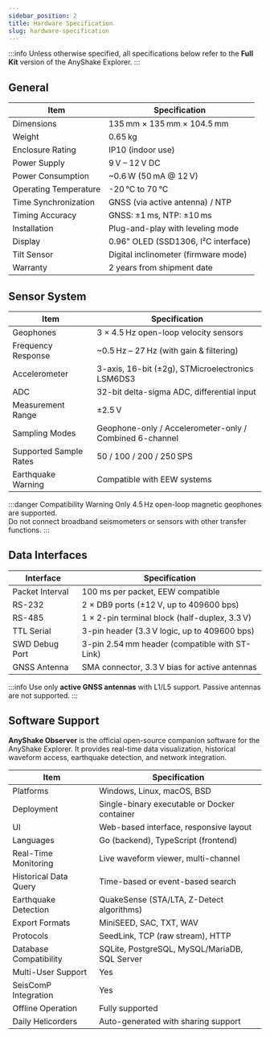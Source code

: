```yaml
---
sidebar_position: 2
title: Hardware Specification
slug: hardware-specification
---
```


:::info
Unless otherwise specified, all specifications below refer to the **Full Kit** version of the AnyShake Explorer.
:::

## General

| Item                  | Specification                        |
| --------------------- | ------------------------------------ |
| Dimensions            | 135 mm × 135 mm × 104.5 mm           |
| Weight                | 0.65 kg                              |
| Enclosure Rating      | IP10 (indoor use)                    |
| Power Supply          | 9 V – 12 V DC                        |
| Power Consumption     | ~0.6 W (50 mA @ 12 V)                |
| Operating Temperature | -20 °C to 70 °C                      |
| Time Synchronization  | GNSS (via active antenna) / NTP      |
| Timing Accuracy       | GNSS: ±1 ms, NTP: ±10 ms             |
| Installation          | Plug-and-play with leveling mode     |
| Display               | 0.96" OLED (SSD1306, I²C interface)  |
| Tilt Sensor           | Digital inclinometer (firmware mode) |
| Warranty              | 2 years from shipment date           |

## Sensor System

| Item                   | Specification                                           |
| ---------------------- | ------------------------------------------------------- |
| Geophones              | 3 × 4.5 Hz open-loop velocity sensors                   |
| Frequency Response     | ~0.5 Hz – 27 Hz (with gain & filtering)                 |
| Accelerometer          | 3-axis, 16-bit (±2g), STMicroelectronics LSM6DS3        |
| ADC                    | 32-bit delta-sigma ADC, differential input              |
| Measurement Range      | ±2.5 V                                                  |
| Sampling Modes         | Geophone-only / Accelerometer-only / Combined 6-channel |
| Supported Sample Rates | 50 / 100 / 200 / 250 SPS                                |
| Earthquake Warning     | Compatible with EEW systems                             |

:::danger Compatibility Warning
Only 4.5 Hz open-loop magnetic geophones are supported.  
Do not connect broadband seismometers or sensors with other transfer functions.
:::

## Data Interfaces

| Interface       | Specification                                  |
| --------------- | ---------------------------------------------- |
| Packet Interval | 100 ms per packet, EEW compatible              |
| RS-232          | 2 × DB9 ports (±12 V, up to 409600 bps)        |
| RS-485          | 1 × 2-pin terminal block (half-duplex, 3.3 V)  |
| TTL Serial      | 3-pin header (3.3 V logic, up to 409600 bps)   |
| SWD Debug Port  | 3-pin 2.54 mm header (compatible with ST-Link) |
| GNSS Antenna    | SMA connector, 3.3 V bias for active antennas  |

:::info
Use only **active GNSS antennas** with L1/L5 support. Passive antennas are not supported.
:::

## Software Support

**AnyShake Observer** is the official open-source companion software for the AnyShake Explorer. It provides real-time data visualization, historical waveform access, earthquake detection, and network integration.

| Item                   | Specification                                 |
| ---------------------- | --------------------------------------------- |
| Platforms              | Windows, Linux, macOS, BSD                    |
| Deployment             | Single-binary executable or Docker container  |
| UI                     | Web-based interface, responsive layout        |
| Languages              | Go (backend), TypeScript (frontend)           |
| Real-Time Monitoring   | Live waveform viewer, multi-channel           |
| Historical Data Query  | Time-based or event-based search              |
| Earthquake Detection   | QuakeSense (STA/LTA, Z-Detect algorithms)     |
| Export Formats         | MiniSEED, SAC, TXT, WAV                       |
| Protocols              | SeedLink, TCP (raw stream), HTTP              |
| Database Compatibility | SQLite, PostgreSQL, MySQL/MariaDB, SQL Server |
| Multi-User Support     | Yes                                           |
| SeisComP Integration   | Yes                                           |
| Offline Operation      | Fully supported                               |
| Daily Helicorders      | Auto-generated with sharing support           |
